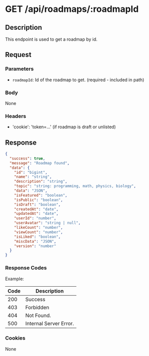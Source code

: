 # GET /api/roadmaps/:roadmapId

## Description

This endpoint is used to get a roadmap by id.

## Request

### Parameters

- `roadmapId`: Id of the roadmap to get. (required - included in path)

### Body

None

### Headers

- 'cookie': 'token=...' (if roadmap is draft or unlisted)

## Response

```json
{
  "success": true,
  "message": "Roadmap found",
  "data": {
    "id": "bigint",
    "name": "string",
    "description": "string",
    "topic": "string: programming, math, physics, biology",
    "data": "JSON",
    "isFeatured": "boolean",
    "isPublic": "boolean",
    "isDraft": "boolean",
    "createdAt": "date",
    "updatedAt": "date",
    "userId": "number",
    "userAvatar": "string | null",
    "likeCount": "number",
    "viewCount": "number",
    "isLiked": "boolean",
    "miscData": "JSON",
    "version": "number"
  }
}
```

### Response Codes

Example:

| Code | Description            |
|------|------------------------|
| 200  | Success                |
| 403  | Forbidden              |
| 404  | Not Found.             |
| 500  | Internal Server Error. |

### Cookies

None